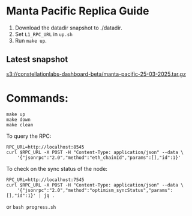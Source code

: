# Manta Pacific Replica Guide

1. Download the datadir snapshot to ./datadir.
2. Set `L1_RPC_URL` in `up.sh`
3. Run `make up`.

## Latest snapshot
[s3://constellationlabs-dashboard-beta/manta-pacific-25-03-2025.tar.gz](s3://constellationlabs-dashboard-beta/manta-pacific-25-03-2025.tar.gz)

# Commands:

```
make up
make down
make clean
```

To query the RPC:

```
RPC_URL=http://localhost:8545
curl $RPC_URL -X POST -H "Content-Type: application/json" --data \
    '{"jsonrpc":"2.0","method":"eth_chainId","params":[],"id":1}'
```

To check on the sync status of the node:

```
RPC_URL=http://localhost:7545
curl $RPC_URL -X POST -H "Content-Type: application/json" --data \
    '{"jsonrpc":"2.0","method":"optimism_syncStatus","params":[],"id":1}' | jq .
```

or `bash progress.sh`
